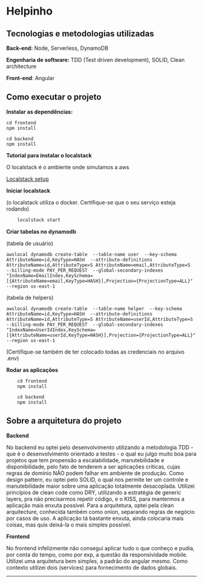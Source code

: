 # Helpinho

## Tecnologias e metodologias utilizadas

**Back-end:** Node, Serverless, DynamoDB

**Engenharia de software:** TDD (Test driven development), SOLID, Clean architecture

**Front-end**: Angular

## Como executar o projeto

**Instalar as dependências:**

```console
cd frontend
npm install

cd backend
npm install
```

**Tutorial para instalar o localstack**

O localstack é o ambiente onde simulamos a aws

[Localstack setup](./docs/localstack.md)

**Iniciar localstack**

(o localstack utiliza o docker. Certifique-se que o seu serviço esteja rodando)

```bash
    localstack start
```

**Criar tabelas no dynamodb**

(tabela de usuário)

```console
awslocal dynamodb create-table  --table-name user  --key-schema AttributeName=id,KeyType=HASH  --attribute-definitions AttributeName=id,AttributeType=S AttributeName=email,AttributeType=S  --billing-mode PAY_PER_REQUEST  --global-secondary-indexes "IndexName=EmailIndex,KeySchema=[{AttributeName=email,KeyType=HASH}],Projection={ProjectionType=ALL}"  --region us-east-1
```

(tabela de helpers)

```console
awslocal dynamodb create-table  --table-name helper  --key-schema AttributeName=id,KeyType=HASH  --attribute-definitions AttributeName=id,AttributeType=S AttributeName=userId,AttributeType=S  --billing-mode PAY_PER_REQUEST  --global-secondary-indexes "IndexName=UserIdIndex,KeySchema=[{AttributeName=userId,KeyType=HASH}],Projection={ProjectionType=ALL}"  --region us-east-1
```

(Certifique-se também de ter colocado todas as credenciais no arquivo .env)

**Rodar as aplicações**

```console
    cd frontend
    npm install

    cd backend
    npm install
```

## Sobre a arquitetura do projeto

**Backend**

No backend eu optei pelo desenvolvimento utilizando a metodologia TDD - que é o desenvolvimento orientado a testes - o qual eu julgo
muito boa para projetos que tem propensão a escalabilidade, manutebilidade e disponibilidade, pelo fato de tenderem a ser aplicações críticas, cujas regras de domínio NÃO podem falhar em ambiente de produção. Como design pattern, eu optei pelo SOLID, o qual nos permite ter um controle e manutebilidade maior sobre uma aplicação totalmente desacoplada. Utilizei princípios de clean code como DRY, utilizando a estratégia de generic layers, pra não precisarmos repetir código, e o KISS, para mantermos a aplicação mais enxuta possível. Para a arquitetura, optei pela clean arquitecture, conhecida também como onion, separando regras de negócio por casos de uso. A aplicação tá bastante enxuta, ainda colocaria mais coisas, mas quis deixá-la o mais simples possível.

**Frontend**

No frontend infelizmente não consegui aplicar tudo o que conheço e pudia, por conta do tempo, como por exp, a questão da responsividade mobile. Utilizei uma arquitetura bem simples, a padrão do angular mesmo. Como contexto utilizei dois (services) para fornecimento de dados globais.

---
